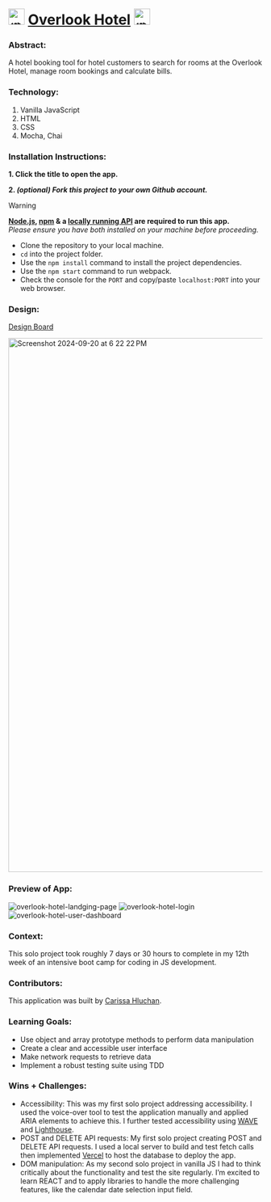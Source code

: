 # <picture><source srcset="https://fonts.gstatic.com/s/e/notoemoji/latest/1f6ce_fe0f/512.webp" type="image/webp"><img src="https://fonts.gstatic.com/s/e/notoemoji/latest/1f6ce_fe0f/512.gif" alt="🛎" width="32" height="32"></picture> [Overlook Hotel](https://carissahluchan.github.io/overlook-hotel/) <picture><source srcset="https://fonts.gstatic.com/s/e/notoemoji/latest/1f6ce_fe0f/512.webp" type="image/webp"><img src="https://fonts.gstatic.com/s/e/notoemoji/latest/1f6ce_fe0f/512.gif" alt="🛎" width="32" height="32"></picture>

### Abstract:
[//]: <> (Briefly describe what you built and its features. What problem is the app solving? How does this application solve that problem?)
A hotel booking tool for hotel customers to search for rooms at the Overlook Hotel, manage room bookings and calculate bills.

### Technology:
1. Vanilla JavaScript
2. HTML
3. CSS
4. Mocha, Chai

### Installation Instructions:
[//]: <> (What steps does a person have to take to get your app cloned down and running?)
**1. Click the title to open the app.**

**2. _(optional) Fork this project to your own Github account._**
> [!WARNING]
> **[Node.js](https://nodejs.org/en), [npm](https://www.npmjs.com/) & a [locally running API](https://github.com/turingschool-examples/overlook-api) are required to run this app.**<br>
> _Please ensure you have both installed on your machine before proceeding._
- Clone the repository to your local machine.
- `cd` into the project folder.
- Use the `npm install` command to install the project dependencies.
- Use the `npm start` command to run webpack.
- Check the console for the `PORT` and copy/paste `localhost:PORT` into your web browser.

### Design:
[Design Board](https://miro.com/app/board/uXjVKvk8-HU=/)

<img width="1057" alt="Screenshot 2024-09-20 at 6 22 22 PM" src="https://github.com/user-attachments/assets/432e6612-3073-4473-b332-d5db3c00fa8a">

### Preview of App:
[//]: <> (Provide ONE gif or screenshot of your application - choose the "coolest" piece of functionality to show off.)
![overlook-hotel-landging-page](https://github.com/user-attachments/assets/47909116-6dcd-4113-9e2f-8d514f3ee8c5)
![overlook-hotel-login](https://github.com/user-attachments/assets/a27b7279-6711-4a09-924b-099f88506ed7)
![overlook-hotel-user-dashboard](https://github.com/user-attachments/assets/05001119-bf6c-43fe-9123-3874db454760)

### Context:
[//]: <> (Give some context for the project here. How long did you have to work on it? How far into the Turing program are you?)
This solo project took roughly 7 days or 30 hours to complete in my 12th week of an intensive boot camp for coding in JS development.

### Contributors:
[//]: <> (Who worked on this application? Link to their GitHubs.)
This application was built by [Carissa Hluchan](https://github.com/CarissaHluchan).

### Learning Goals:
[//]: <> (What were the learning goals of this project? What tech did you work with?)
- Use object and array prototype methods to perform data manipulation
- Create a clear and accessible user interface
- Make network requests to retrieve data
- Implement a robust testing suite using TDD

### Wins + Challenges:
[//]: <> (What are 2-3 wins you have from this project? What were some challenges you faced - and how did you get over them?)
- Accessibility: This was my first solo project addressing accessibility. I used the voice-over tool to test the application manually and applied ARIA elements to achieve this. I further tested accessibility using [WAVE](https://chromewebstore.google.com/detail/wave-evaluation-tool/jbbplnpkjmmeebjpijfedlgcdilocofh?hl=en-US) and [Lighthouse](https://developer.chrome.com/docs/lighthouse/overview).
- POST and DELETE API requests: My first solo project creating POST and DELETE API requests. I used a local server to build and test fetch calls then implemented [Vercel](https://vercel.com/) to host the database to deploy the app.
- DOM manipulation: As my second solo project in vanilla JS I had to think critically about the functionality and test the site regularly. I’m excited to learn REACT and to apply libraries to handle the more challenging features, like the calendar date selection input field.
